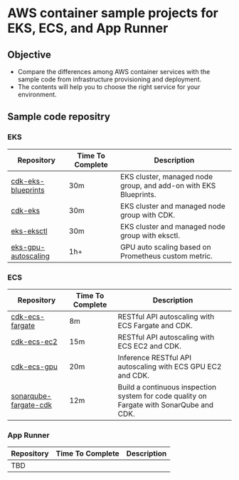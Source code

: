 # AWS container sample projects for EKS, ECS, and App Runner

## Objective

* Compare the differences among AWS container services with the sample code from infrastructure provisioning and deployment.
* The contents will help you to choose the right service for your environment.

## Sample code repositry

### EKS

| Repository                                                               | Time To Complete | Description          |
|--------------------------------------------------------------------------|------------------|----------------------|
| [cdk-eks-blueprints](https://github.com/engel80/cdk-eks-blueprints)      | 30m | EKS cluster, managed node group, and add-on with EKS Blueprints.     |
| [cdk-eks](https://github.com/engel80/cdk-eks)                            | 30m | EKS cluster and managed node group with CDK.       |
| [eks-eksctl](https://github.com/engel80/eks-eksctl)                      | 30m | EKS cluster and managed node group with eksctl.   |
| [eks-gpu-autoscaling](https://github.com/engel80/eks-gpu-autoscaling)    | 1h+ | GPU auto scaling based on Prometheus custom metric.   |

### ECS

| Repository                                                     | Time To Complete  | Description          |
|----------------------------------------------------------------|-------------------|----------------------|
| [cdk-ecs-fargate](https://github.com/engel80/cdk-ecs-fargate)  | 8m  | RESTful API autoscaling with ECS Fargate and CDK. |
| [cdk-ecs-ec2](https://github.com/engel80/cdk-ecs-ec2)          | 15m | RESTful API autoscaling with ECS EC2 and CDK. |
| [cdk-ecs-gpu](https://github.com/engel80/cdk-ecs-gpu)          | 20m | Inference RESTful API autoscaling with ECS GPU EC2 and CDK. |
| [sonarqube-fargate-cdk](https://github.com/engel80/sonarqube-fargate-cdk)  | 12m | Build a continuous inspection system for code quality on Fargate with SonarQube and CDK. |

### App Runner

| Repository                    | Time To Complete  | Description          |
|-------------------------------|-------|----------------------|
| TBD                           |       |                      |
